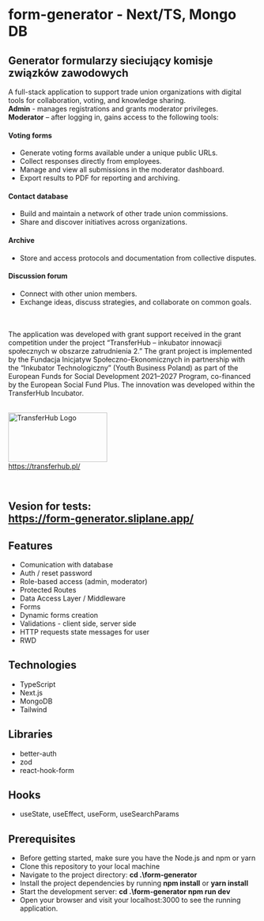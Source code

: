 # form-generator - Next/TS, Mongo DB
## Generator formularzy sieciujący komisje związków zawodowych
A  full-stack application to support trade union organizations with digital tools for collaboration, voting, and knowledge sharing. 
<br/>
**Admin** - manages registrations and grants moderator privileges. 
<br/>
**Moderator** – after logging in, gains access to the following tools:

#### Voting forms
- Generate voting forms available under a unique public URLs.
- Collect responses directly from employees.
- Manage and view all submissions in the moderator dashboard. 
- Export results to PDF for reporting and archiving. 

#### Contact database
- Build and maintain a network of other trade union commissions.  
- Share and discover initiatives across organizations.

#### Archive
- Store and access protocols and documentation from collective disputes.  

#### Discussion forum
- Connect with other union members.  
- Exchange ideas, discuss strategies, and collaborate on common goals.  


<br/>
<br/>
The application was developed with grant support received in the grant competition under the project “TransferHub – inkubator innowacji społecznych w obszarze zatrudnienia 2.” The grant project is implemented by the Fundacja Inicjatyw Społeczno-Ekonomicznych in partnership with the “Inkubator Technologiczny” (Youth Business Poland) as part of the European Funds for Social Development 2021–2027 Program, co-financed by the European Social Fund Plus. The innovation was developed within the TransferHub Incubator.
<br/>
<br/>

  <img 
    src="https://github.com/user-attachments/assets/9b8272e5-a6fb-4a13-a69a-8720820d9055" 
    alt="TransferHub Logo" 
    width="200" 
    height="100"
  />
  <br/>
  https://transferhub.pl/
  


<br/>






## Vesion for tests: <br> https://form-generator.sliplane.app/ <br/> 
## Features

* Comunication with database
* Auth / reset password
* Role-based access (admin, moderator)  
* Protected Routes
* Data Access Layer / Middleware
* Forms
* Dynamic forms creation
* Validations - client side, server side
* HTTP requests state messages for user
* RWD


## Technologies

* TypeScript
* Next.js
* MongoDB
* Tailwind 


## Libraries

* better-auth
* zod
* react-hook-form
  
## Hooks
* useState, useEffect, useForm, useSearchParams

## Prerequisites
* Before getting started, make sure you have the Node.js and npm or yarn
* Clone this repository to your local machine
* Navigate to the project directory: **cd .\form-generator**
* Install the project dependencies by running **npm install** or **yarn install** 
* Start the development server: **cd .\form-generator npm run dev** 
* Open your browser and visit your localhost:3000 to see the running application.

 


